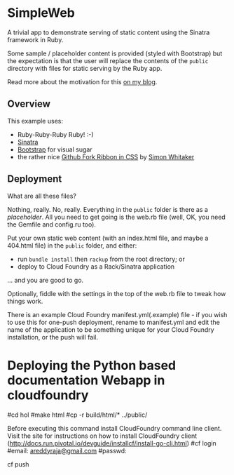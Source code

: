 # SimpleWeb

A trivial app to demonstrate serving of static content using the Sinatra framework in Ruby.

Some sample / placeholder content is provided (styled with Bootstrap) but the expectation is that the user will replace the contents of the ``public`` directory with files for static serving by the Ruby app.

Read more about the motivation for this [on my blog](http://andypiper.co.uk/2012/08/21/a-simple-website-on-cloud-foundry/).

## Overview

This example uses:

- Ruby-Ruby-Ruby Ruby! :-)
- [Sinatra](http://www.sinatrarb.com/)
- [Bootstrap](http://twitter.github.com/bootstrap/) for visual sugar
- the rather nice [Github Fork Ribbon in CSS](http://simonwhitaker.github.com/github-fork-ribbon-css/) by [Simon Whitaker](htt://twitter.com/s1mn)

## Deployment

What are all these files?

Nothing, really. No, really. Everything in the ``public`` folder is there as a *placeholder*. All you need to get going is the web.rb file (well, OK, you need the Gemfile and config.ru too). 

Put your own static web content (with an index.html file, and maybe a 404.html file) in the ``public`` folder, and either:

 * run ``bundle install`` then ``rackup`` from the root directory; or
 * deploy to Cloud Foundry as a Rack/Sinatra application
 
... and you are good to go.
 
Optionally, fiddle with the settings in the top of the web.rb file to tweak how things work.

There is an example Cloud Foundry manifest.yml(.example) file - if you wish to use this for one-push deployment, rename to manifest.yml and edit the name of the application to be something unique for your Cloud Foundry installation, or the push will fail. 




# Deploying the Python based documentation Webapp in cloudfoundry

#cd hol
#make html
#cp -r build/html/* ../public/

Before executing this command install CloudFoundry command line client.
Visit the site for instructions on how to install CloudFoundry client (http://docs.run.pivotal.io/devguide/installcf/install-go-cli.html)
#cf login
#email: areddyraja@gmail.com
#passwd:

cf push


